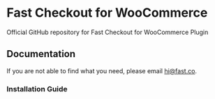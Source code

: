 # Fast Checkout for WooCommerce
Official GitHub repository for Fast Checkout for WooCommerce Plugin

## Documentation
If you are not able to find what you need, please email hi@fast.co. 

### Installation Guide

